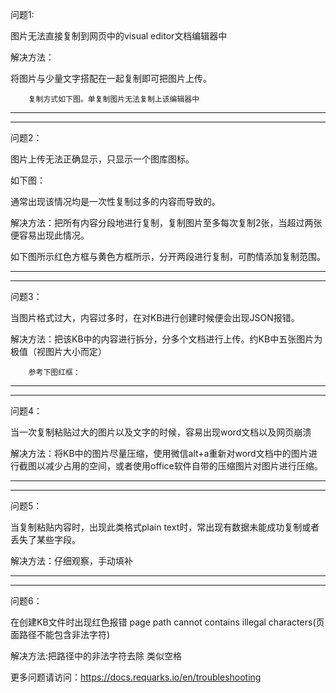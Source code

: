 

问题1:

图片无法直接复制到网页中的visual editor文档编辑器中

解决方法：

将图片与少量文字搭配在一起复制即可把图片上传。

        复制方式如下图。单复制图片无法复制上该编辑器中









--------------------------------------------------------------------------------------------------------------------------------------------------------------------------------------------------------------------------------------

--------------------------------------------------------------------------------------------------------------------------------------------------------------------------------------------------------------------------------------

问题2：

图片上传无法正确显示，只显示一个图库图标。

如下图：



通常出现该情况均是一次性复制过多的内容而导致的。

解决方法：把所有内容分段地进行复制，复制图片至多每次复制2张，当超过两张便容易出现此情况。

如下图所示红色方框与黄色方框所示，分开两段进行复制，可酌情添加复制范围。







-----------------------------------------------------------------------------------------------------------------------------------------------------------------------------------------------------------------------------------------

------------------------------------------------------------------------------------------------------------------------------------------------------------------------------------------------------------------------------------------

问题3：

当图片格式过大，内容过多时，在对KB进行创建时候便会出现JSON报错。



解决方法：把该KB中的内容进行拆分，分多个文档进行上传。约KB中五张图片为极值（视图片大小而定）

        参考下图红框：







--------------------------------------------------------------------------------------------------------------------------------------------------------------------------------------------------------------------------------------

--------------------------------------------------------------------------------------------------------------------------------------------------------------------------------------------------------------------------------------

问题4：

当一次复制粘贴过大的图片以及文字的时候，容易出现word文档以及网页崩溃



解决方法：将KB中的图片尽量压缩，使用微信alt+a重新对word文档中的图片进行截图以减少占用的空间，或者使用office软件自带的压缩图片对图片进行压缩。









--------------------------------------------------------------------------------------------------------------------------------------------------------------------------------------------------------------------------------------

--------------------------------------------------------------------------------------------------------------------------------------------------------------------------------------------------------------------------------------

问题5：

当复制粘贴内容时，出现此类格式plain text时，常出现有数据未能成功复制或者丢失了某些字段。



   解决方法：仔细观察，手动填补



--------------------------------------------------------------------------------------------------------------------------------------------------------------------------------------------------------------------------------------

--------------------------------------------------------------------------------------------------------------------------------------------------------------------------------------------------------------------------------------

问题6：

在创建KB文件时出现红色报错 page path cannot contains illegal characters(页面路径不能包含非法字符)



解决方法:把路径中的非法字符去除 类似空格











更多问题请访问：https://docs.requarks.io/en/troubleshooting